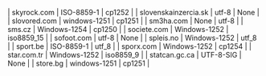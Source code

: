 | skyrock.com | ISO-8859-1 | cp1252 |
| slovenskainzercia.sk | utf-8 | None |
| slovored.com | windows-1251 | cp1251 |
| sm3ha.com | None | utf-8 |
| sms.cz | Windows-1254 | cp1250 |
| societe.com | Windows-1252 | iso8859_15 |
| sofoot.com | utf-8 | None |
| spleis.no | Windows-1252 | utf_8 |
| sport.be | ISO-8859-1 | utf_8 |
| sporx.com | Windows-1252 | cp1254 |
| star.com.tr | Windows-1252 | iso8859_9 |
| statcan.gc.ca | UTF-8-SIG | None |
| store.bg | windows-1251 | cp1251 |
